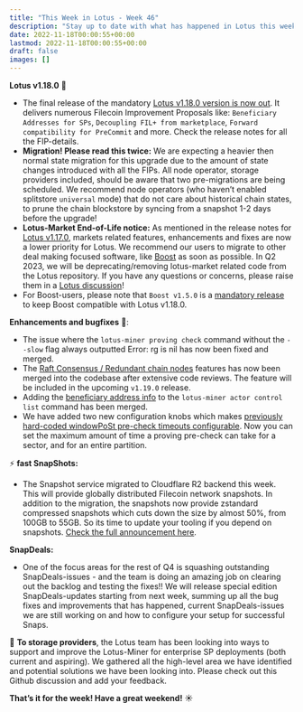 ```yaml
---
title: "This Week in Lotus - Week 46"
description: "Stay up to date with what has happened in Lotus this week"
date: 2022-11-18T00:00:55+00:00
lastmod: 2022-11-18T00:00:55+00:00
draft: false
images: []
---
```


**Lotus v1.18.0** :shark:
- The final release of the mandatory [Lotus v1.18.0 version is now out](https://github.com/filecoin-project/lotus/releases/tag/v1.18.0). It delivers numerous Filecoin Improvement Proposals like: `Beneficiary Addresses for SPs`, `Decoupling FIL+ from marketplace`, `Forward compatibility for PreCommit` and more. Check the release notes for all the FIP-details.
- **Migration! Please read this twice:** We are expecting a heavier then normal state migration for this upgrade due to the amount of state changes introduced with all the FIPs. All node operator, storage providers included, should be aware that two pre-migrations are being scheduled. We recommend node operators (who haven’t enabled splitstore `universal` mode) that do not care about historical chain states, to prune the chain blockstore by syncing from a snapshot 1-2 days before the upgrade!
- **Lotus-Market End-of-Life notice:** As mentioned in the release notes for [Lotus v1.17.0](https://github.com/filecoin-project/lotus/releases/tag/v1.17.0), markets related features, enhancements and fixes are now a lower priority for Lotus. We recommend our users to migrate to other deal making focused software, like [Boost](https://boost.filecoin.io/) as soon as possible. In Q2 2023, we will be deprecating/removing lotus-market related code from the Lotus repository. If you have any questions or concerns, please raise them in a [Lotus discussion](https://github.com/filecoin-project/lotus/discussions/categories/market)!
- For Boost-users, please note that `Boost v1.5.0` is a [mandatory release](https://github.com/filecoin-project/boost/releases/tag/v1.5.0) to keep Boost compatible with Lotus v1.18.0.

**Enhancements and bugfixes** :bug::
- The issue where the `lotus-miner proving check` command without the `--slow` flag always outputted Error: rg is nil has now been fixed and merged.
- The [Raft Consensus / Redundant chain nodes](https://github.com/filecoin-project/lotus/pull/9294) features has now been merged into the codebase after extensive code reviews. The feature will be included in the upcoming `v1.19.0` release.
- Adding the [beneficiary address info](https://github.com/filecoin-project/lotus/pull/9632) to the `lotus-miner actor control list` command has been merged.
- We have added two new configuration knobs which makes [previously hard-coded windowPoSt pre-check timeouts configurable](https://github.com/filecoin-project/lotus/pull/9680). Now you can set the maximum amount of time a proving pre-check can take for a sector, and for an entire partition.

:zap: **fast SnapShots:**
- The Snapshot service migrated to Cloudflare R2 backend this week. This will provide globally distributed Filecoin network snapshots. In addition to the migration, the snapshots now provide zstandard compressed snapshots which cuts down the size by almost 50%, from 100GB to 55GB. So its time to update your tooling if you depend on snapshots. [Check the full announcement here](https://filecoinproject.slack.com/archives/CPFTWMY7N/p1668465634862469).

**SnapDeals:**
- One of the focus areas for the rest of Q4 is squashing outstanding SnapDeals-issues - and the team is doing an amazing job on clearing out the backlog and testing the fixes!! We will release special edition SnapDeals-updates starting from next week, summing up all the bug fixes and improvements that has happened, current SnapDeals-issues we are still working on and how to configure your setup for successful Snaps.

:mega: **To storage providers**, the Lotus team has been looking into ways to support and improve the Lotus-Miner for enterprise SP deployments (both current and aspiring). We gathered all the high-level area we have identified and potential solutions we have been looking into. Please check out this Github discussion and add your feedback.

**That’s it for the week! Have a great weekend!** :sunny: